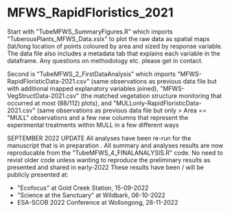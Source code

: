 # MFWS_RapidFloristics_2021

Start with "TubeMFWS_SummaryFigures.R" which imports "TuberousPlants_MFWS_Data.xslx" to plot the raw data as spatial maps (lat/long location of points coloured by area and sized by response variable. The data file also includes a metadata tab that explains each variable in the dataframe. Any questions on methodology etc. please get in contact.

Second is "TubeMFWS_2_FirstDataAnalysis" which imports "MFWS-RapidFloristicData-2021.csv" (same observations as previous data file but with additional mapped explanatory variables joined), "MFWS-VegStructData-2021.csv" (the matched vegetation structure monitoring that occurred at most (88/112) plots), and "MULLonly-RapidFloristicData-2021.csv" (same observations as previous data file but only > Area == "MULL" observations and a few new columns that represent the experimental treatments within MULL in a few different ways

SEPTEMBER 2022 UPDATE
All analyses have been re-run for the manuscript that is in preparation <see current draft PDF>. 
All summary and analyses results are now reproducable from the "TubeMFWS_4_FINALANALYSIS.R" code. No need to revist older code unless wanting to reproduce the preliminary results as presented and shared in early-2022
These results have been / will be publicly presented at:
- "Ecofocus" at Gold Creek Station, 15-09-2022
- "Science at the Sanctuary" at Wildbark, 06-10-2022
- ESA-SCOB 2022 Conference at Wollongong, 28-11-2022
